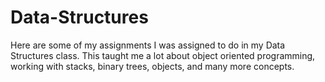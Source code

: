 # Data-Structures
Here are some of my assignments I was assigned to do in my Data Structures class.  This taught me a lot about object oriented programming, working with stacks, binary trees, objects, and many more concepts.
